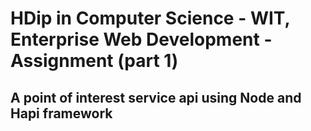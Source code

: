 # HDip in Computer Science - WIT, Enterprise Web Development - Assignment (part 1)

## A point of interest service api using Node and Hapi framework
